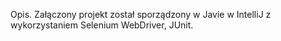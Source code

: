 Opis. 
Załączony projekt został sporządzony w Javie w IntelliJ z wykorzystaniem Selenium WebDriver, JUnit.
